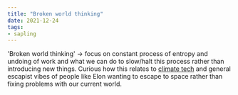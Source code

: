 ```yaml
---
title: "Broken world thinking"
date: 2021-12-24
tags:
- sapling
---
```


'Broken world thinking' -> focus on constant process of entropy and undoing of work and what we can do to slow/halt this process rather than introducing new things. Curious how this relates to [climate tech](thoughts/climate%20tech.md) and general escapist vibes of people like Elon wanting to escape to space rather than fixing problems with our current world.